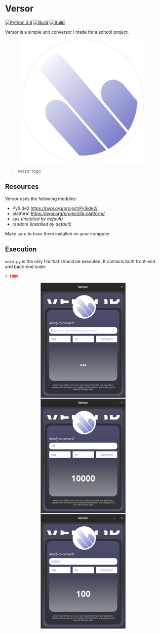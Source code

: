 # Versor
[![Python 3.8](https://img.shields.io/badge/python-3.9-yellow.svg)](https://www.python.org/)
[![Build](https://img.shields.io/badge/Supported_OS-Linux-orange.svg)]()
[![Build](https://img.shields.io/badge/Supported_OS-Windows-orange.svg)]()

Versor is a simple unit conversor I made for a school project.

<p align="center">
  <img src="https://raw.githubusercontent.com/ErtonDev/Versor/main/logoVersor.png" width="400"/>
</p>

> Versor logo

## Resources
Versor uses the following modules:
 - PySide2 https://pypi.org/project/PySide2/
 - platform https://pypi.org/project/lib-platform/
 - sys *(Installed by default)*
 - random *(Installed by default)*

Make sure to have them installed on your computer.

## Execution
`main.py` is the only file that should be executed. It contains both front-end and back-end code:

```python
# TODO
```

<p align="center">
  <img src="https://raw.githubusercontent.com/ErtonDev/Versor/main/images/Versor_008.png" width="275"/>
  <img src="https://raw.githubusercontent.com/ErtonDev/Versor/main/images/Versor_009.png" width="275"/>
  <img src="https://raw.githubusercontent.com/ErtonDev/Versor/main/images/Versor_010.png" width="275"/>
</p>
